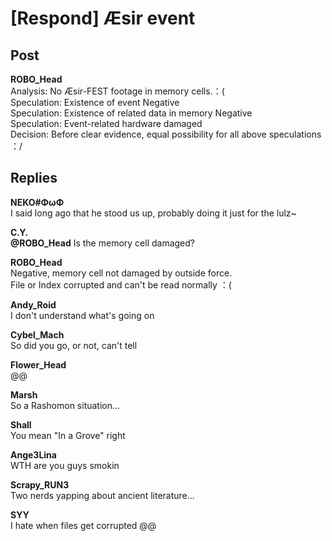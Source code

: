 # [Respond] Æsir event
## Post
**ROBO_Head**<br>
Analysis: No Æsir-FEST footage in memory cells.：( <br>
Speculation: Existence of event   Negative<br>
Speculation: Existence of related data in memory   Negative<br>
Speculation: Event-related hardware damaged<br>
Decision: Before clear evidence, equal possibility for all above speculations ：/
## Replies
**NEKO#ΦωΦ**<br>
I said long ago that he stood us up, probably doing it just for the lulz~

**C.Y.**<br>
**@ROBO\_Head** Is the memory cell damaged?

**ROBO_Head**<br>
Negative, memory cell not damaged by outside force.<br>
File or Index corrupted and can't be read normally ：( 

**Andy_Roid**<br>
I don't understand what's going on

**Cybel_Mach**<br>
So did you go, or not, can't tell

**Flower_Head**<br>
@@

**Marsh**<br>
So a Rashomon situation...

**Shall**<br>
You mean "In a Grove" right

**Ange3Lina**<br>
WTH are you guys smokin

**Scrapy_RUN3**<br>
Two nerds yapping about ancient literature...

**SYY**<br>
I hate when files get corrupted @@

